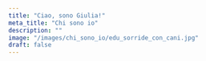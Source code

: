 ```yaml
---
title: "Ciao, sono Giulia!"
meta_title: "Chi sono io"
description: ""
image: "/images/chi_sono_io/edu_sorride_con_cani.jpg"
draft: false
---
```



